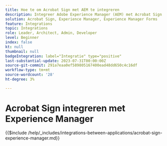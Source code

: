 ```yaml
---
title: Hoe te om Acrobat Sign met AEM te integreren
description: Integreer Adobe Experience Manager (AEM) met Acrobat Sign om het verzenden van documenten ter ondertekening te stroomlijnen.
solution: Acrobat Sign, Experience Manager, Experience Manager Forms
feature: Integrations
topic: Integrations
role: Leader, Architect, Admin, Developer
level: Beginner
index: false
kt: null
thumbnail: null
badgeIntegration: label="Integratie" type="positive"
last-substantial-update: 2023-07-31T00:00:00Z
source-git-commit: 291a7eaa0ef589805167400ead48dd650c4c16df
workflow-type: tm+mt
source-wordcount: '28'
ht-degree: 3%

---
```



# Acrobat Sign integreren met Experience Manager

{{$include /help/_includes/integrations-between-applications/acrobat-sign-experience-manager.md}}


